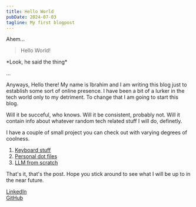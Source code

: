 ```yaml
---
title: Hello World
pubDate: 2024-07-03
tagline: My first blogpost
---
```


Ahem...

> Hello World!

\*Look, he said the thing\*

...

Anyways, Hello there! My name is Ibrahim and I am writing this blog just to
establish some sort of online presence. I have been a bit of a lurker in the
tech world only to my detriment. To change that I am going to start this blog.

Will it be succeful, who knows. Will it be consistent, probably not. Will it
contain info about whatever random tech related stuff I will do, definetly.

I have a couple of small project you can check out with varying degrees of
coolness.

1. [Keyboard stuff](https://github.com/ibrahimmkhalid/ibkbd)
2. [Personal dot files](https://github.com/ibrahimmkhalid/dotFiles)
3. [LLM from scratch](https://github.com/ibrahimmkhalid/llm-from-scratch)

That's it, that's the post. Hope you stick around to see what I will be up to
in the near future.

[LinkedIn](https://linkedin.com/in/ibrahimmkhalid)  
[GitHub](https://github.com/ibrahimmkhalid)
